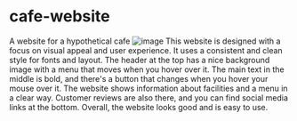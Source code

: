 # cafe-website
A website for a hypothetical cafe 
![image](https://github.com/Yash-29-10-2003/cafe-website/assets/89728102/015370e1-34cd-44da-a578-8c118858f89b)
This website is designed with a focus on visual appeal and user experience. It uses a consistent and clean style for fonts and layout. The header at the top has a nice background image with a menu that moves when you hover over it. The main text in the middle is bold, and there's a button that changes when you hover your mouse over it. The website shows information about facilities and a menu in a clear way. Customer reviews are also there, and you can find social media links at the bottom. Overall, the website looks good and is easy to use.
